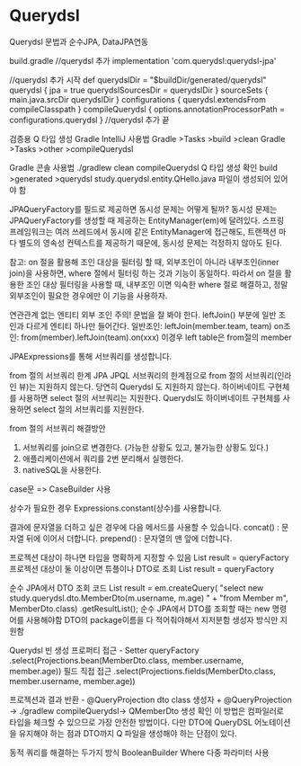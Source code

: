 # Querydsl
Querydsl 문법과 순수JPA, DataJPA연동

build.gradle
//querydsl 추가
 implementation 'com.querydsl:querydsl-jpa'

//querydsl 추가 시작
def querydslDir = "$buildDir/generated/querydsl"
querydsl {
 jpa = true
 querydslSourcesDir = querydslDir
}
sourceSets {
 main.java.srcDir querydslDir
}
configurations {
 querydsl.extendsFrom compileClasspath
}
compileQuerydsl {
 options.annotationProcessorPath = configurations.querydsl
}
//querydsl 추가 끝

검증용 Q 타입 생성
Gradle IntelliJ 사용법
Gradle >Tasks >build >clean
Gradle >Tasks >other >compileQuerydsl

Gradle 콘솔 사용법
./gradlew clean compileQuerydsl
Q 타입 생성 확인
build >generated >querydsl
study.querydsl.entity.QHello.java 파일이 생성되어 있어야 함

JPAQueryFactory를 필드로 제공하면 동시성 문제는 어떻게 될까? 동시성 문제는 JPAQueryFactory를
생성할 때 제공하는 EntityManager(em)에 달려있다. 스프링 프레임워크는 여러 쓰레드에서 동시에 같은
EntityManager에 접근해도, 트랜잭션 마다 별도의 영속성 컨텍스트를 제공하기 때문에, 동시성 문제는
걱정하지 않아도 된다.

참고: on 절을 활용해 조인 대상을 필터링 할 때, 외부조인이 아니라 내부조인(inner join)을 사용하면,
where 절에서 필터링 하는 것과 기능이 동일하다. 따라서 on 절을 활용한 조인 대상 필터링을 사용할 때,
내부조인 이면 익숙한 where 절로 해결하고, 정말 외부조인이 필요한 경우에만 이 기능을 사용하자.

연관관계 없는 엔티티 외부 조인
주의! 문법을 잘 봐야 한다. leftJoin() 부분에 일반 조인과 다르게 엔티티 하나만 들어간다.
일반조인: leftJoin(member.team, team) 
on조인: from(member).leftJoin(team).on(xxx) 이경우 left table은 from절의 member

JPAExpressions를 통해 서브쿼리를 생성합니다.

from 절의 서브쿼리 한계
JPA JPQL 서브쿼리의 한계점으로 from 절의 서브쿼리(인라인 뷰)는 지원하지 않는다. 당연히 Querydsl
도 지원하지 않는다. 하이버네이트 구현체를 사용하면 select 절의 서브쿼리는 지원한다. Querydsl도
하이버네이트 구현체를 사용하면 select 절의 서브쿼리를 지원한다.

from 절의 서브쿼리 해결방안
1. 서브쿼리를 join으로 변경한다. (가능한 상황도 있고, 불가능한 상황도 있다.)
2. 애플리케이션에서 쿼리를 2번 분리해서 실행한다.
3. nativeSQL을 사용한다. 

case문 => CaseBuilder 사용

상수가 필요한 경우 Expressions.constant(상수)를 사용합니다.

결과에 문자열을 더하고 싶은 경우에 다음 메서드를 사용할 수 있습니다.
concat() : 문자열 뒤에 이어서 더합니다.
prepend() : 문자열의 맨 앞에 더합니다.

프로젝션 대상이 하나면 타입을 명확하게 지정할 수 있음 List<String> result = queryFactory
프로젝션 대상이 둘 이상이면 튜플이나 DTO로 조회 List<Tuple> result = queryFactory

순수 JPA에서 DTO 조회 코드
List<MemberDto> result = em.createQuery(
 "select new study.querydsl.dto.MemberDto(m.username, m.age) " +
 "from Member m", MemberDto.class)
 .getResultList();
순수 JPA에서 DTO를 조회할 때는 new 명령어를 사용해야함
DTO의 package이름을 다 적어줘야해서 지저분함
생성자 방식만 지원함

Querydsl 빈 생성
프로퍼티 접근 - Setter
queryFactory
 .select(Projections.bean(MemberDto.class,
 member.username,
 member.age))
 필드 직접 접근
 .select(Projections.fields(MemberDto.class,
 member.username,
 member.age))
 
프로젝션과 결과 반환 - @QueryProjection
dto class 생성자 + @QueryProjection -> ./gradlew compileQuerydsl-> QMemberDto 생성 확인
이 방법은 컴파일러로 타입을 체크할 수 있으므로 가장 안전한 방법이다. 다만 DTO에 QueryDSL
어노테이션을 유지해야 하는 점과 DTO까지 Q 파일을 생성해야 하는 단점이 있다.

동적 쿼리를 해결하는 두가지 방식
BooleanBuilder
Where 다중 파라미터 사용



